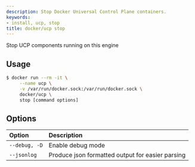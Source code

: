 ```yaml
---
description: Stop Docker Universal Control Plane containers.
keywords:
- install, ucp, stop
title: docker/ucp stop
---
```


Stop UCP components running on this engine

## Usage

```bash
$ docker run --rm -it \
     --name ucp \
     -v /var/run/docker.sock:/var/run/docker.sock \
     docker/ucp \
     stop [command options]
```

## Options

| Option        | Description                                      |
|:--------------|:-------------------------------------------------|
| `--debug, -D` | Enable debug mode                                |
| `--jsonlog`   | Produce json formatted output for easier parsing |
